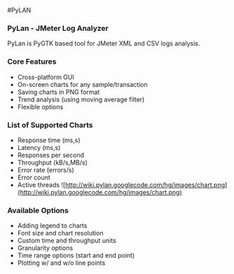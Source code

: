 #PyLAN
### PyLan - JMeter Log Analyzer ###
PyLan is PyGTK based tool for JMeter XML and CSV logs analysis.
### Core Features ###
  * Cross-platform GUI
  * On-screen charts for any sample/transaction
  * Saving charts in PNG format
  * Trend analysis (using moving average filter)
  * Flexible options
### List of Supported Charts ###
  * Response time (ms,s)
  * Latency (ms,s)
  * Responses per second
  * Throughput (kB/s,MB/s)
  * Error rate (errors/s)
  * Error count
  * Active threads
![http://wiki.pylan.googlecode.com/hg/images/chart.png](http://wiki.pylan.googlecode.com/hg/images/chart.png)
### Available Options ###
  * Adding legend to charts
  * Font size and chart resolution
  * Custom time and throughput units
  * Granularity options
  * Time range options (start and end point)
  * Plotting w/ and w/o line points
